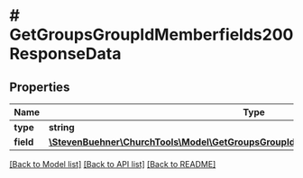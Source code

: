 # # GetGroupsGroupIdMemberfields200ResponseData

## Properties

Name | Type | Description | Notes
------------ | ------------- | ------------- | -------------
**type** | **string** |  | [optional]
**field** | [**\StevenBuehner\ChurchTools\Model\GetGroupsGroupIdMemberfields200ResponseDataField**](GetGroupsGroupIdMemberfields200ResponseDataField.md) |  | [optional]

[[Back to Model list]](../../README.md#models) [[Back to API list]](../../README.md#endpoints) [[Back to README]](../../README.md)

